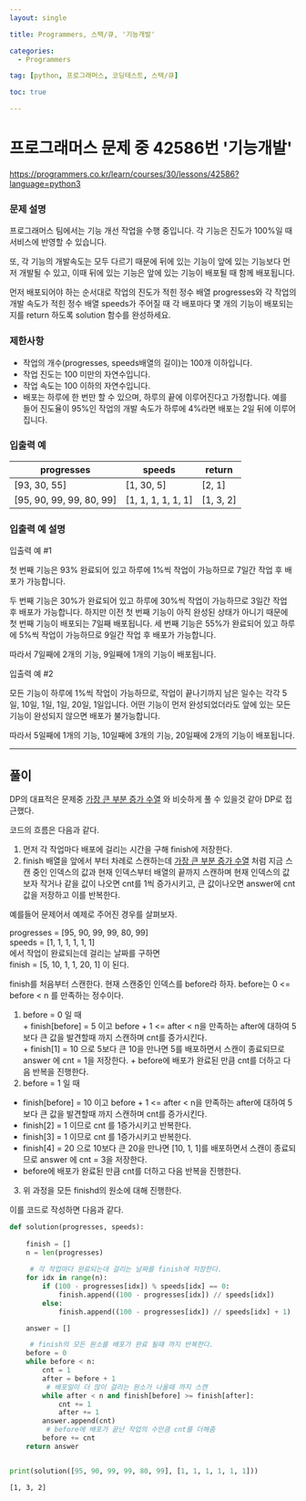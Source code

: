 ```yaml
---
layout: single

title: Programmers, 스택/큐, '기능개발'

categories:
  - Programmers

tag: [python, 프로그래머스, 코딩테스트, 스택/큐]

toc: true

---
```


# 프로그래머스 문제 중 42586번 '기능개발'
<a href = 'https://programmers.co.kr/learn/courses/30/lessons/42586?language=python3'>https://programmers.co.kr/learn/courses/30/lessons/42586?language=python3</a>

### 문제 설명

프로그래머스 팀에서는 기능 개선 작업을 수행 중입니다. 각 기능은 진도가 100%일 때 서비스에 반영할 수 있습니다.

또, 각 기능의 개발속도는 모두 다르기 때문에 뒤에 있는 기능이 앞에 있는 기능보다 먼저 개발될 수 있고, 이때 뒤에 있는 기능은 앞에 있는 기능이 배포될 때 함께 배포됩니다.

먼저 배포되어야 하는 순서대로 작업의 진도가 적힌 정수 배열 progresses와 각 작업의 개발 속도가 적힌 정수 배열 speeds가 주어질 때 각 배포마다 몇 개의 기능이 배포되는지를 return 하도록 solution 함수를 완성하세요.

### 제한사항


+ 작업의 개수(progresses, speeds배열의 길이)는 100개 이하입니다.
+ 작업 진도는 100 미만의 자연수입니다.
+ 작업 속도는 100 이하의 자연수입니다.
+ 배포는 하루에 한 번만 할 수 있으며, 하루의 끝에 이루어진다고 가정합니다. 예를 들어 진도율이 95%인 작업의 개발 속도가 하루에 4%라면 배포는 2일 뒤에 이루어집니다.

### 입출력 예

| progresses               | speeds             | return    |
|--------------------------|--------------------|-----------|
| [93, 30, 55]             | [1, 30, 5]         | [2, 1]    |
| [95, 90, 99, 99, 80, 99] | [1, 1, 1, 1, 1, 1] | [1, 3, 2] |

### 입출력 예 설명

입출력 예 #1  

첫 번째 기능은 93% 완료되어 있고 하루에 1%씩 작업이 가능하므로 7일간 작업 후 배포가 가능합니다.  

두 번째 기능은 30%가 완료되어 있고 하루에 30%씩 작업이 가능하므로 3일간 작업 후 배포가 가능합니다. 하지만 이전 첫 번째 기능이 아직 완성된 상태가 아니기 때문에 첫 번째 기능이 배포되는 7일째 배포됩니다.
세 번째 기능은 55%가 완료되어 있고 하루에 5%씩 작업이 가능하므로 9일간 작업 후 배포가 가능합니다.

따라서 7일째에 2개의 기능, 9일째에 1개의 기능이 배포됩니다.

입출력 예 #2  

모든 기능이 하루에 1%씩 작업이 가능하므로, 작업이 끝나기까지 남은 일수는 각각 5일, 10일, 1일, 1일, 20일, 1일입니다. 어떤 기능이 먼저 완성되었더라도 앞에 있는 모든 기능이 완성되지 않으면 배포가 불가능합니다.

따라서 5일째에 1개의 기능, 10일째에 3개의 기능, 20일째에 2개의 기능이 배포됩니다.

---
## 풀이

DP의 대표적은 문제중 [가장 큰 부분 증가 수열](https://bo-oseng.github.io/algorithms/2022/02/20/boj-11055.html) 와 비슷하게 풀 수 있을것 같아 DP로 접근했다. 

코드의 흐름은 다음과 같다.  
1. 먼저 각 작업마다 배포에 걸리는 시간을 구해 finish에 저장한다.
2. finish 배열을 앞에서 부터 차례로 스캔하는데 [가장 큰 부분 증가 수열](https://bo-oseng.github.io/algorithms/2022/02/20/boj-11055.html) 처럼 지금 스캔 중인 인덱스의 값과 현재 인덱스부터 배열의 끝까지 스캔하며 현재 인덱스의 값보자 작거나 같을 값이 나오면 cnt를 1씩 증가시키고, 큰 값이나오면 answer에 cnt값을 저장하고 이를 반복한다.

예를들어 문제어서 예제로 주어진 경우를 살펴보자.  
  
  progresses = [95, 90, 99, 99, 80, 99]  
  speeds = [1, 1, 1, 1, 1, 1]   
  에서 작업이 완료되는데 걸리는 날짜를 구하면  
  finish = [5, 10, 1, 1, 20, 1] 이 된다.
    
  finish를 처음부터 스캔한다. 현재 스캔중인 인덱스를 before라 하자. before는 0 <= before < n 를 만족하는 정수이다.
  1. before = 0 일 때   
    + finish[before] = 5 이고 before + 1 <= after < n을 만족하는 after에 대하여 5보다 큰 값을 발견할때 까지 스캔하며 cnt를 증가시킨다.  
    + finish[1] = 10 으로 5보다 큰 10을 만나면 5를 배포하면서 스캔이 종료되므로 answer 에 cnt = 1을 저장한다. 
    + before에 배포가 완료된 만큼 cnt를 더하고 다음 반복을 진행한다. 
  2. before = 1 일 때
   + finish[before] = 10 이고 before + 1 <= after < n을 만족하는 after에 대하여 5보다 큰 값을 발견할때 까지 스캔하며 cnt를 증가시킨다.  
   + finish[2] = 1 이므로 cnt 를 1증가시키고 반복한다.
   + finish[3] = 1 이므로 cnt 를 1증가시키고 반복한다.
   + finish[4] = 20 으로 10보다 큰 20을 만나면 [10, 1, 1]를 배포하면서 스캔이 종료되므로 answer 에 cnt = 3을 저장한다.    
   + before에 배포가 완료된 만큼 cnt를 더하고 다음 반복을 진행한다.  

3. 위 과정을 모든 finishd의 원소에 대해 진행한다.

이를 코드로 작성하면 다음과 같다.


```python
def solution(progresses, speeds):
    
    finish = []
    n = len(progresses)
     
     # 각 작업마다 완료되는데 걸리는 날짜를 finish에 저장한다.
    for idx in range(n):
        if (100 - progresses[idx]) % speeds[idx] == 0:
            finish.append((100 - progresses[idx]) // speeds[idx])
        else:
            finish.append((100 - progresses[idx]) // speeds[idx] + 1)

    answer = []

     # finish의 모든 원소를 배포가 완료 될때 까지 반복한다.
    before = 0
    while before < n:
        cnt = 1
        after = before + 1
         # 배포일이 더 많이 걸리는 원소가 나올때 까지 스캔
        while after < n and finish[before] >= finish[after]:
            cnt += 1
            after += 1
        answer.append(cnt)
         # before에 배포가 끝난 작업의 수만큼 cnt를 더해줌
        before += cnt
    return answer


print(solution([95, 90, 99, 99, 80, 99], [1, 1, 1, 1, 1, 1]))
```

    [1, 3, 2]
    
